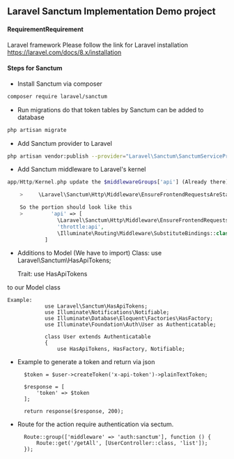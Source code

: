 ## **Laravel Sanctum Implementation Demo project**
#### RequirementRequirement
Laravel framework
Please follow the link for Laravel installation https://laravel.com/docs/8.x/installation
#### Steps for Sanctum

- Install Sanctum via composer
```bash
composer require laravel/sanctum
```
- Run migrations do that token tables by Sanctum can be added to database
```bash
php artisan migrate
```
- Add Sanctum provider to Laravel
```bash
php artisan vendor:publish --provider="Laravel\Sanctum\SanctumServiceProvider"
```
- Add Sanctum middleware to Laravel's kernel
```php
app/Http/Kernel.php update the $middlewareGroups['api'] (Already there) just add the following class

	>     \Laravel\Sanctum\Http\Middleware\EnsureFrontendRequestsAreStateful::class

	So the portion should look like this
	>         'api' => [
				\Laravel\Sanctum\Http\Middleware\EnsureFrontendRequestsAreStateful::class,
				'throttle:api',
				\Illuminate\Routing\Middleware\SubstituteBindings::class,
			]
```
- Additions to Model (We have to import)
     Class:
        use Laravel\Sanctum\HasApiTokens;
				
     Trait:
        use HasApiTokens
				
 to our Model class
        
	Example:
			    use Laravel\Sanctum\HasApiTokens;
				use Illuminate\Notifications\Notifiable;
				use Illuminate\Database\Eloquent\Factories\HasFactory;
				use Illuminate\Foundation\Auth\User as Authenticatable;

				class User extends Authenticatable
				{
					use HasApiTokens, HasFactory, Notifiable;
- Example to generate a token and return via json

		$token = $user->createToken('x-api-token')->plainTextToken;

        $response = [
            'token' => $token
        ];

        return response($response, 200);
		
- Route for the action require authentication via sectum.

		Route::group(['middleware' => 'auth:sanctum'], function () {
			Route::get('/getAll', [UserController::class, 'list']);
		});
